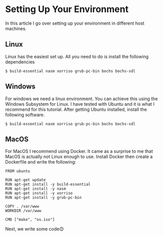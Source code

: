 # Setting Up Your Environment

In this article I go over setting up your environment in different host machines.

## Linux

Linux has the easiest set up. All you need to do is install the following dependencies

```
$ build-essential nasm xorriso grub-pc-bin bochs bochs-sdl
```

## Windows

For windows we need a linux environment. You can achieve this using the Windows Subsystem for Linux. I have tested with Ubuntu and it is what I recommend for this tutorial. After getting Ubuntu installed, install the following software.

```
$ build-essential nasm xorriso grub-pc-bin bochs bochs-sdl
```

## MacOS

For MacOS I recommend using Docker. It came as a surprise to me that MacOS is actually not Linux enough to use. Install Docker then create a Dockerfile and write the following:

```docker
FROM ubuntu

RUN apt-get update
RUN apt-get install -y build-essential
RUN apt-get install -y nasm
RUN apt-get install -y xorriso
RUN apt-get install -y grub-pc-bin

COPY . /var/www
WORKDIR /var/www

CMD ["make", "os.iso"]
```

Next, we  write some code😊
